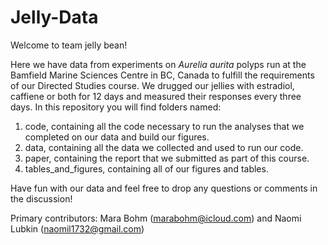 # Jelly-Data

Welcome to team jelly bean!

Here we have data from experiments on *Aurelia aurita* polyps run at the Bamfield Marine Sciences Centre in BC, Canada to fulfill the requirements of our Directed Studies course. 
We drugged our jellies with estradiol, caffiene or both for 12 days and measured their responses every three days.
In this repository you will find folders named:
  1. code, containing all the code necessary to run the analyses that we completed on our data and build our figures. 
  2. data, containing all the data we collected and used to run our code.
  3. paper, containing the report that we submitted as part of this course.
  4. tables_and_figures, containing all of our figures and tables.


Have fun with our data and feel free to drop any questions or comments in the discussion!

Primary contributors: Mara Bohm (marabohm@icloud.com) and Naomi Lubkin (naomil1732@gmail.com)
